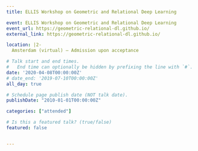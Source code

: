 ```yaml
---
title: ELLIS Workshop on Geometric and Relational Deep Learning

event: ELLIS Workshop on Geometric and Relational Deep Learning
event_url: https://geometric-relational-dl.github.io/
external_link: https://geometric-relational-dl.github.io/

location: |2-
  Amsterdam (virtual) — Admission upon acceptance

# Talk start and end times.
#   End time can optionally be hidden by prefixing the line with `#`.
date: '2020-04-08T00:00:00Z'
# date_end: '2019-07-10T00:00:00Z'
all_day: true

# Schedule page publish date (NOT talk date).
publishDate: "2010-01-01T00:00:00Z"

categories: ["attended"]

# Is this a featured talk? (true/false)
featured: false


---
```

